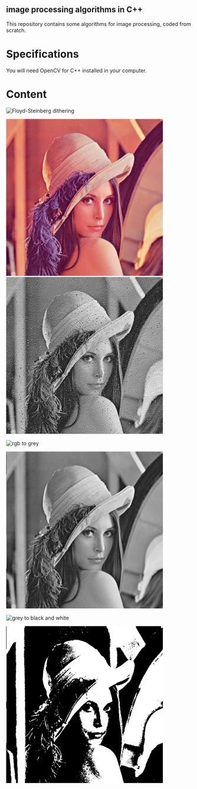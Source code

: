 ## image processing algorithms in C++

This repository contains some algorithms for image processing, coded from scratch.

# Specifications

You will need OpenCV for C++ installed in your computer.

# Content

![Floyd-Steinberg dithering](dither/FS)



<img src="dither/ressources/lenna.png" width="425"/> <img src="dither/ressources/dithered.png" width="425"/>


![rgb to grey ](grey)


<img src="dither/ressources/grey.jpg" width="425"/>



![grey to black and white  ](binarize)



<img src="dither/ressources/bw.jpg" width="425"/>









